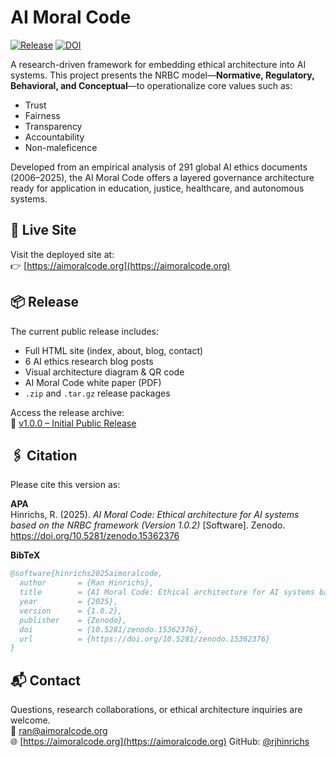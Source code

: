 # AI Moral Code

[![Release](https://img.shields.io/github/v/release/rjhinrichs/aimoralcode)](https://github.com/rjhinrichs/aimoralcode/releases/tag/v1.0.2)
[![DOI](https://zenodo.org/badge/DOI/10.5281/zenodo.15362376.svg)](https://doi.org/10.5281/zenodo.15362376)


A research-driven framework for embedding ethical architecture into AI systems. This project presents the NRBC model—**Normative, Regulatory, Behavioral, and Conceptual**—to operationalize core values such as:

- Trust  
- Fairness  
- Transparency  
- Accountability  
- Non-maleficence  

Developed from an empirical analysis of 291 global AI ethics documents (2006–2025), the AI Moral Code offers a layered governance architecture ready for application in education, justice, healthcare, and autonomous systems.

## 🔗 Live Site

Visit the deployed site at:  
👉 [https://aimoralcode.org](https://aimoralcode.org)

## 📦 Release

The current public release includes:
- Full HTML site (index, about, blog, contact)
- 6 AI ethics research blog posts
- Visual architecture diagram & QR code
- AI Moral Code white paper (PDF)
- `.zip` and `.tar.gz` release packages

Access the release archive:  
🔖 [v1.0.0 – Initial Public Release](https://github.com/rjhinrichs/aimoralcode/releases/tag/v1.0.0)

## 🖇 Citation

Please cite this version as:

**APA**  
Hinrichs, R. (2025). *AI Moral Code: Ethical architecture for AI systems based on the NRBC framework (Version 1.0.2)* [Software]. Zenodo. https://doi.org/10.5281/zenodo.15362376

**BibTeX**
```bibtex
@software{hinrichs2025aimoralcode,
  author       = {Ran Hinrichs},
  title        = {AI Moral Code: Ethical architecture for AI systems based on the NRBC framework},
  year         = {2025},
  version      = {1.0.2},
  publisher    = {Zenodo},
  doi          = {10.5281/zenodo.15362376},
  url          = {https://doi.org/10.5281/zenodo.15362376}
}
```

## 📬 Contact

Questions, research collaborations, or ethical architecture inquiries are welcome.  
📧 ran@aimoralcode.org  
🌐 [https://aimoralcode.org](https://aimoralcode.org)
GitHub: [@rjhinrichs](https://github.com/rjhinrichs)

